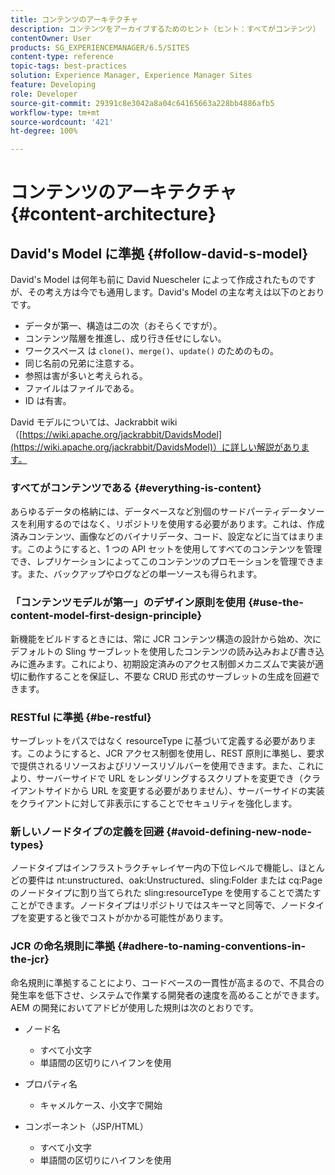 ```yaml
---
title: コンテンツのアーキテクチャ
description: コンテンツをアーカイブするためのヒント（ヒント：すべてがコンテンツ）
contentOwner: User
products: SG_EXPERIENCEMANAGER/6.5/SITES
content-type: reference
topic-tags: best-practices
solution: Experience Manager, Experience Manager Sites
feature: Developing
role: Developer
source-git-commit: 29391c8e3042a8a04c64165663a228bb4886afb5
workflow-type: tm+mt
source-wordcount: '421'
ht-degree: 100%

---
```


# コンテンツのアーキテクチャ{#content-architecture}

## David&#39;s Model に準拠 {#follow-david-s-model}

David&#39;s Model は何年も前に David Nuescheler によって作成されたものですが、その考え方は今でも通用します。David&#39;s Model の主な考えは以下のとおりです。

* データが第一、構造は二の次（おそらくですが）。
* コンテンツ階層を推進し、成り行き任せにしない。
* ワークスペース は `clone()`、`merge()`、`update()` のためのもの。
* 同じ名前の兄弟に注意する。
* 参照は害が多いと考えられる。
* ファイルはファイルである。
* ID は有害。

David モデルについては、Jackrabbit wiki（[https://wiki.apache.org/jackrabbit/DavidsModel](https://wiki.apache.org/jackrabbit/DavidsModel)）に詳しい解説があります。

### すべてがコンテンツである {#everything-is-content}

あらゆるデータの格納には、データベースなど別個のサードパーティデータソースを利用するのではなく、リポジトリを使用する必要があります。これは、作成済みコンテンツ、画像などのバイナリデータ、コード、設定などに当てはまります。このようにすると、1 つの API セットを使用してすべてのコンテンツを管理でき、レプリケーションによってこのコンテンツのプロモーションを管理できます。また、バックアップやログなどの単一ソースも得られます。

### 「コンテンツモデルが第一」のデザイン原則を使用 {#use-the-content-model-first-design-principle}

新機能をビルドするときには、常に JCR コンテンツ構造の設計から始め、次にデフォルトの Sling サーブレットを使用したコンテンツの読み込みおよび書き込みに進みます。これにより、初期設定済みのアクセス制御メカニズムで実装が適切に動作することを保証し、不要な CRUD 形式のサーブレットの生成を回避できます。

### RESTful に準拠 {#be-restful}

サーブレットをパスではなく resourceType に基づいて定義する必要があります。このようにすると、JCR アクセス制御を使用し、REST 原則に準拠し、要求で提供されるリソースおよびリソースリゾルバーを使用できます。また、これにより、サーバーサイドで URL をレンダリングするスクリプトを変更でき（クライアントサイドから URL を変更する必要がありません）、サーバーサイドの実装をクライアントに対して非表示にすることでセキュリティを強化します。

### 新しいノードタイプの定義を回避 {#avoid-defining-new-node-types}

ノードタイプはインフラストラクチャレイヤー内の下位レベルで機能し、ほとんどの要件は nt:unstructured、oak:Unstructured、sling:Folder または cq:Page のノードタイプに割り当てられた sling:resourceType を使用することで満たすことができます。ノードタイプはリポジトリではスキーマと同等で、ノードタイプを変更すると後でコストがかかる可能性があります。

### JCR の命名規則に準拠 {#adhere-to-naming-conventions-in-the-jcr}

命名規則に準拠することにより、コードベースの一貫性が高まるので、不具合の発生率を低下させ、システムで作業する開発者の速度を高めることができます。AEM の開発においてアドビが使用した規則は次のとおりです。

* ノード名

   * すべて小文字
   * 単語間の区切りにハイフンを使用

* プロパティ名

   * キャメルケース、小文字で開始

* コンポーネント（JSP/HTML）

   * すべて小文字
   * 単語間の区切りにハイフンを使用
